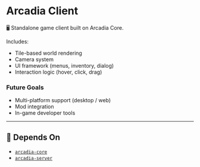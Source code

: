 # Arcadia Client

🖥️ Standalone game client built on Arcadia Core.

Includes:
- Tile-based world rendering
- Camera system
- UI framework (menus, inventory, dialog)
- Interaction logic (hover, click, drag)

### Future Goals
- Multi-platform support (desktop / web)
- Mod integration
- In-game developer tools

---

## 🔗 Depends On
- [`arcadia-core`](https://github.com/arcadia-engine/arcadia-core)
- [`arcadia-server`](https://github.com/arcadia-engine/arcadia-server)
